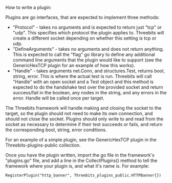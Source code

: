 How to write a plugin:

 Plugins are go interfaces, that are expected to implement three methods: 
  * "Protocol" - takes no arguments and is expected to return just 
  "tcp" or "udp". This specifies which protocol the plugin applies to. 
  Threebits will create a different socket depending on whether this 
  setting is tcp or udp. 
  * "DefineArguments" - takes no arguments and does not return anything. 
  This is expected to call the "flag" go library to define any additional 
  command line arguments that the plugin would like to support (see the 
  GenericHexTCP plugin for an example of how this works).
  * "Handle" - takes arguments net.Conn, and structures.Test, returns 
  bool, string, error. This is where the actual test is run. Threebits 
  will call "Handle" with an open socket and a Test object and this 
  method is expected to do the handshake test over the provided socket 
  and return success/fail in the boolean, any nodes in the string, and 
  any errors in the error. Handle will be called once per target.
  
  
The Threebits framework will handle making and closing the socket to the 
target, so the plugin should not need to make its own connection, and 
should not close the socket. Plugins should only write to and read 
from the socket as necessary to determine if their test succeeds or 
fails, and return the corresponding bool, string, error conditions. 
 
For an example of a simple plugin, see the GenericHexTCP plugin in the Threebits-plugins-public collection.

Once you have the plugin written, import the go file in the framework's 
"plugins.go" file, and add a line in the CollectPlugins() method to 
tell the framework where your plugin is, and what it's name is. For 
example:
 
 	RegisterPlugin("http_banner", Threebits_plugins_public.HTTPBanner{})
